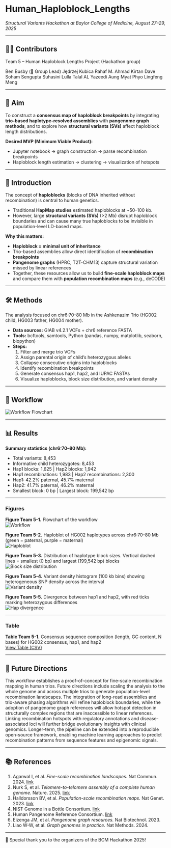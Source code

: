 # Human_Haploblock_Lengths  
*Structural Variants Hackathon at Baylor College of Medicine, August 27–29, 2025*  

---

## 👩‍🔬 Contributors  
Team 5 – Human Haploblock Lengths Project (Hackathon group)  


Ben Busby (👑 Group Lead)
Jędrzej Kubica
Rahaf M. Ahmad
 Kirtan Dave 
Soham Sengupta
Suhasini Lulla
Talal AL Yazeedi
Aung Myat Phyo
Lingfeng Meng


---

## 🎯 Aim  
To construct a **consensus map of haploblock breakpoints** by integrating **trio-based haplotype-resolved assemblies** with **pangenome graph methods**, and to explore how **structural variants (SVs)** affect haploblock length distributions.  

**Desired MVP (Minimum Viable Product):**  
- Jupyter notebook → graph construction → parse recombination breakpoints  
- Haploblock length estimation → clustering → visualization of hotspots  

---

## 📖 Introduction  

The concept of **haploblocks** (blocks of DNA inherited without recombination) is central to human genetics.  
- Traditional **HapMap studies** estimated haploblocks at ~50–100 kb.  
- However, large **structural variants (SVs)** (>2 Mb) disrupt haploblock boundaries and can cause many true haploblocks to be invisible in population-level LD-based maps.  

**Why this matters:**  
- **Haploblock = minimal unit of inheritance**  
- Trio-based assemblies allow direct identification of **recombination breakpoints**  
- **Pangenome graphs** (HPRC, T2T-CHM13) capture structural variation missed by linear references  
- Together, these resources allow us to build **fine-scale haploblock maps** and compare them with **population recombination maps** (e.g., deCODE)  

---

## 🛠️ Methods  

The analysis focused on chr6:70–80 Mb in the Ashkenazim Trio (HG002 child, HG003 father, HG004 mother).  
- **Data sources:** GIAB v4.2.1 VCFs + chr6 reference FASTA  
- **Tools:** bcftools, samtools, Python (pandas, numpy, matplotlib, seaborn, biopython)  
- **Steps:**  
  1. Filter and merge trio VCFs  
  2. Assign parental origin of child’s heterozygous alleles  
  3. Collapse consecutive origins into haploblocks  
  4. Identify recombination breakpoints  
  5. Generate consensus hap1, hap2, and IUPAC FASTAs  
  6. Visualize haploblocks, block size distribution, and variant density  

---

## 🔄 Workflow  

![Workflow Flowchart](https://github.com/collaborativebioinformatics/Human_Haploblock_Lengths/blob/main/Flowchart.JPG)  

---

## 📊 Results  

**Summary statistics (chr6:70–80 Mb):**  
- Total variants: 8,453  
- Informative child heterozygotes: 8,453  
- Hap1 blocks: 1,625 | Hap2 blocks: 1,942  
- Hap1 recombinations: 1,983 | Hap2 recombinations: 2,300  
- Hap1: 42.2% paternal, 45.7% maternal  
- Hap2: 41.7% paternal, 46.2% maternal  
- Smallest block: 0 bp | Largest block: 199,542 bp  

---

### Figures  

**Figure Team 5-1.** Flowchart of the workflow  
![Workflow](https://github.com/collaborativebioinformatics/Human_Haploblock_Lengths/blob/main/Flowchart.JPG)  

**Figure Team 5-2.** Haploblot of HG002 haplotypes across chr6:70–80 Mb (green = paternal, purple = maternal)  
![Haploblot](https://github.com/collaborativebioinformatics/Human_Haploblock_Lengths/blob/main/Figure%20Team%205-2.png)  

**Figure Team 5-3.** Distribution of haplotype block sizes. Vertical dashed lines = smallest (0 bp) and largest (199,542 bp) blocks  
![Block size distribution](https://github.com/collaborativebioinformatics/Human_Haploblock_Lengths/blob/main/Figure%20Team%205-3.png)  

**Figure Team 5-4.** Variant density histogram (100 kb bins) showing heterogeneous SNP density across the interval  
![Variant density](https://github.com/collaborativebioinformatics/Human_Haploblock_Lengths/blob/main/Figure%20Team%205-4.png)  

**Figure Team 5-5.** Divergence between hap1 and hap2, with red ticks marking heterozygous differences  
![Hap divergence](https://github.com/collaborativebioinformatics/Human_Haploblock_Lengths/blob/main/Figure%20Team%205-5.png)  

---

### Table  

**Table Team 5-1.** Consensus sequence composition (length, GC content, N bases) for HG002 consensus, hap1, and hap2  
[View Table (CSV)](https://github.com/collaborativebioinformatics/Human_Haploblock_Lengths/blob/main/Table%20Team%205-1.csv)  

---

## 🚀 Future Directions  

This workflow establishes a proof-of-concept for fine-scale recombination mapping in human trios. Future directions include scaling the analysis to the whole genome and across multiple trios to generate population-level recombination landscapes. The integration of long-read assemblies and trio-aware phasing algorithms will refine haploblock boundaries, while the adoption of pangenome graph references will allow hotspot detection in structurally complex regions that are inaccessible to linear references. Linking recombination hotspots with regulatory annotations and disease-associated loci will further bridge evolutionary insights with clinical genomics. Longer-term, the pipeline can be extended into a reproducible open-source framework, enabling machine learning approaches to predict recombination patterns from sequence features and epigenomic signals.  

---

## 📚 References  

1. Agarwal I, et al. *Fine-scale recombination landscapes.* Nat Commun. 2024. [link](https://www.nature.com/articles/s41467-024-50079-5)  
2. Nurk S, et al. *Telomere-to-telomere assembly of a complete human genome.* Nature. 2025. [link](https://doi.org/10.1038/s41586-025-09140-6)  
3. Halldorsson BV, et al. *Population-scale recombination maps.* Nat Genet. 2023. [link](https://pubmed.ncbi.nlm.nih.gov/36711673/)  
4. NIST Genome in a Bottle Consortium. [link](https://www.nist.gov/programs-projects/genome-bottle)  
5. Human Pangenome Reference Consortium. [link](https://pubmed.ncbi.nlm.nih.gov/40702183/)  
6. Eizenga JM, et al. *Pangenome graph resources.* Nat Biotechnol. 2023.  
7. Liao W-W, et al. *Graph genomes in practice.* Nat Methods. 2024.  

---

🙌 Special thank you to the organizers of the BCM Hackathon 2025!
